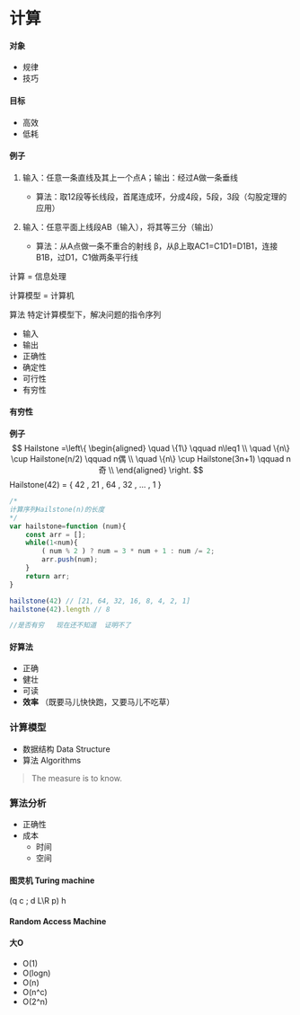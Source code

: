 # 计算

#### 对象

- 规律
- 技巧

#### 目标

- 高效
- 低耗

#### 例子

1. 输入：任意一条直线及其上一个点A；输出：经过A做一条垂线
   
   - 算法：取12段等长线段，首尾连成环，分成4段，5段，3段（勾股定理的应用）
2. 输入：任意平面上线段AB（输入），将其等三分（输出）
   
   - 算法：从A点做一条不重合的射线 β，从β上取AC1=C1D1=D1B1，连接B1B，过D1，C1做两条平行线
   
     

计算 = 信息处理

计算模型 = 计算机

算法 特定计算模型下，解决问题的指令序列

- 输入
- 输出
- 正确性
- 确定性
- 可行性
- 有穷性



#### 有穷性

**例子**
$$
Hailstone =\left\{
\begin{aligned}
\quad \{1\} \qquad n\leq1 \\
\quad \{n\} \cup Hailstone(n/2) \qquad n偶 \\
\quad \{n\} \cup Hailstone(3n+1) \qquad n奇 \\
\end{aligned}
\right.
$$
Hailstone(42) = { 42 , 21 , 64 , 32 , ... , 1 }

```js
/*
计算序列Hailstone(n)的长度
*/
var hailstone=function (num){
    const arr = [];
    while(1<num){
        ( num % 2 ) ? num = 3 * num + 1 : num /= 2;
        arr.push(num);
    }
    return arr;
}

hailstone(42) // [21, 64, 32, 16, 8, 4, 2, 1]
hailstone(42).length // 8

//是否有穷   现在还不知道  证明不了
```

#### 好算法

- 正确
- 健壮
- 可读
- **效率** （既要马儿快快跑，又要马儿不吃草）



### 计算模型

- 数据结构 Data Structure
- 算法  Algorithms

> The measure is to know.



### 算法分析

- 正确性
- 成本 
  - 时间
  - 空间

#### 图灵机 Turing machine

(q c ; d L\R p) h

#### Random Access Machine

#### 大O

- O(1)
- O(logn)
- O(n)
- O(n^c)
- O(2^n)

